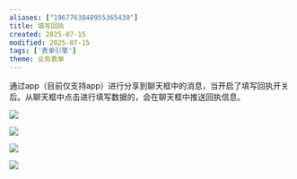 ```yaml
---
aliases: ["1967763848955365430"]
title: 填写回执
created: 2025-07-15
modified: 2025-07-15
tags: ['表单引擎']
theme: 业务表单
---
```


通过app（目前仅支持app）进行分享到聊天框中的消息，当开启了填写回执开关后。从聊天框中点击进行填写数据的，会在聊天框中推送回执信息。

![](37bada17fa43ff4f59d3a06a0d5e681c.jpg)

![](0b05eec3e1302a14d76d461522f7284b.jpg)

![](6e8831dbb6541df0d0ce73ae377fe915.jpg)

![](f00068811dace4aace819a60c3b8f37d.jpg)